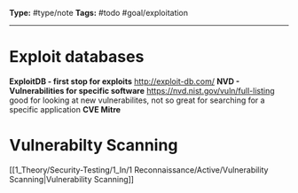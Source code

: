 **Type:** #type/note
**Tags:** #todo #goal/exploitation

---
# Exploit databases
**ExploitDB - first stop for exploits**
http://exploit-db.com/
**NVD - Vulnerabilities for specific software**
https://nvd.nist.gov/vuln/full-listing
good for looking at new vulnerabilites, not so great for searching for a specific application
**CVE Mitre** 
# Vulnerabilty Scanning
[[1_Theory/Security-Testing/1_In/1 Reconnaissance/Active/Vulnerability Scanning|Vulnerability Scanning]]

